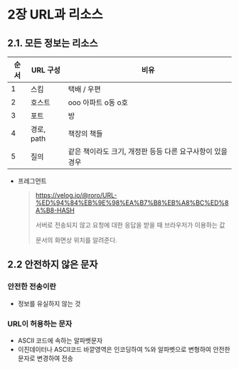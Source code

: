 # 2장 URL과 리소스

## 2.1.  모든 정보는 리소스

| 순서 | URL 구성   | 비유                                                      |
| ---- | ---------- | --------------------------------------------------------- |
| 1    | 스킴       | 택배 / 우편                                               |
| 2    | 호스트     | ooo 아파트 o동 o호                                        |
| 3    | 포트       | 방                                                        |
| 4    | 경로, path | 책장의 책들                                               |
| 5    | 질의       | 같은 책이라도 크기, 개정판 등등 다른 요구사항이 있을 경우 |

- 프레그먼트

  > https://velog.io/@roro/URL-%ED%94%84%EB%9E%98%EA%B7%B8%EB%A8%BC%ED%8A%B8-HASH
  >
  > 서버로 전송되지 않고 요청에 대한 응답을 받을 때 브라우저가 이용하는 값
  >
  > 문서의 화면상 위치를 알려준다.



## 2.2 안전하지 않은 문자

### 안전한 전송이란

- 정보를 유실하지 않는 것

### URL이 허용하는 문자

- ASCII 코드에 속하는 알파벳문자
- 이진데이터나 ASCII코드 바깥영역은 인코딩하여 %와 알파벳으로 변형하여 안전한 문자로 변경하여 전송









